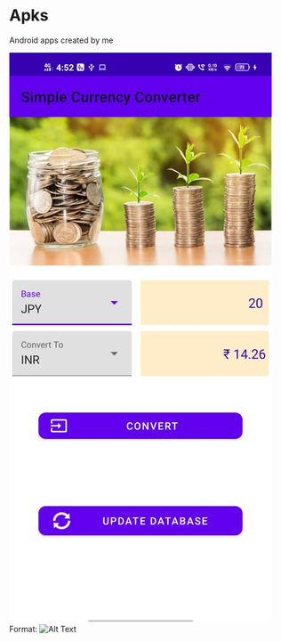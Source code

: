 # Apks
Android apps created by me

![Currency Convertor Logo](/images/currency_convertor.jpeg)
Format: ![Alt Text](url)